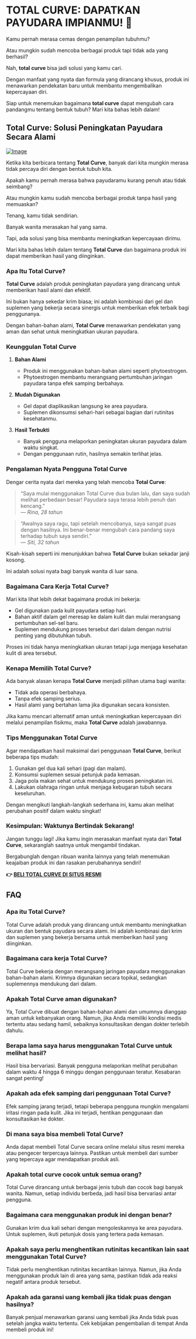 # TOTAL CURVE: DAPATKAN PAYUDARA IMPIANMU! 💖

Kamu pernah merasa cemas dengan penampilan tubuhmu? 

Atau mungkin sudah mencoba berbagai produk tapi tidak ada yang berhasil? 

Nah, **total curve** bisa jadi solusi yang kamu cari. 

Dengan manfaat yang nyata dan formula yang dirancang khusus, produk ini menawarkan pendekatan baru untuk membantu mengembalikan kepercayaan diri. 

Siap untuk menemukan bagaimana **total curve** dapat mengubah cara pandangmu tentang bentuk tubuh? Mari kita bahas lebih dalam!

## Total Curve: Solusi Peningkatan Payudara Secara Alami

[![Image](https://www2.sellhealth.com/97/total-curve-now.png)](https://gchaffi.com/E8kzy2q4)

Ketika kita berbicara tentang **Total Curve**, banyak dari kita mungkin merasa tidak percaya diri dengan bentuk tubuh kita. 

Apakah kamu pernah merasa bahwa payudaramu kurang penuh atau tidak seimbang? 

Atau mungkin kamu sudah mencoba berbagai produk tanpa hasil yang memuaskan? 

Tenang, kamu tidak sendirian.

Banyak wanita merasakan hal yang sama. 

Tapi, ada solusi yang bisa membantu meningkatkan kepercayaan dirimu. 

Mari kita bahas lebih dalam tentang **Total Curve** dan bagaimana produk ini dapat memberikan hasil yang diinginkan.

### Apa Itu Total Curve?

**Total Curve** adalah produk peningkatan payudara yang dirancang untuk memberikan hasil alami dan efektif. 

Ini bukan hanya sekedar krim biasa; ini adalah kombinasi dari gel dan suplemen yang bekerja secara sinergis untuk memberikan efek terbaik bagi penggunanya.

Dengan bahan-bahan alami, **Total Curve** menawarkan pendekatan yang aman dan sehat untuk meningkatkan ukuran payudara.

### Keunggulan Total Curve

1. **Bahan Alami**
   - Produk ini menggunakan bahan-bahan alami seperti phytoestrogen.
   - Phytoestrogen membantu merangsang pertumbuhan jaringan payudara tanpa efek samping berbahaya.

2. **Mudah Digunakan**
   - Gel dapat diaplikasikan langsung ke area payudara.
   - Suplemen dikonsumsi sehari-hari sebagai bagian dari rutinitas kesehatanmu.

3. **Hasil Terbukti**
   - Banyak pengguna melaporkan peningkatan ukuran payudara dalam waktu singkat.
   - Dengan penggunaan rutin, hasilnya semakin terlihat jelas.

### Pengalaman Nyata Pengguna Total Curve

Dengar cerita nyata dari mereka yang telah mencoba **Total Curve**:

> “Saya mulai menggunakan Total Curve dua bulan lalu, dan saya sudah melihat perbedaan besar! 
> Payudara saya terasa lebih penuh dan kencang.”  
> — *Rina, 28 tahun*

> “Awalnya saya ragu, tapi setelah mencobanya, saya sangat puas dengan hasilnya. 
> Ini benar-benar mengubah cara pandang saya terhadap tubuh saya sendiri.”  
> — *Siti, 32 tahun*

Kisah-kisah seperti ini menunjukkan bahwa **Total Curve** bukan sekadar janji kosong. 

Ini adalah solusi nyata bagi banyak wanita di luar sana.

### Bagaimana Cara Kerja Total Curve?

Mari kita lihat lebih dekat bagaimana produk ini bekerja:

- Gel digunakan pada kulit payudara setiap hari.
- Bahan aktif dalam gel meresap ke dalam kulit dan mulai merangsang pertumbuhan sel-sel baru.
- Suplemen mendukung proses tersebut dari dalam dengan nutrisi penting yang dibutuhkan tubuh.

Proses ini tidak hanya meningkatkan ukuran tetapi juga menjaga kesehatan kulit di area tersebut.

### Kenapa Memilih Total Curve?

Ada banyak alasan kenapa **Total Curve** menjadi pilihan utama bagi wanita:

- Tidak ada operasi berbahaya.
- Tanpa efek samping serius.
- Hasil alami yang bertahan lama jika digunakan secara konsisten.

Jika kamu mencari alternatif aman untuk meningkatkan kepercayaan diri melalui penampilan fisikmu, maka **Total Curve** adalah jawabannya.

### Tips Menggunakan Total Curve

Agar mendapatkan hasil maksimal dari penggunaan **Total Curve**, berikut beberapa tips mudah:

1. Gunakan gel dua kali sehari (pagi dan malam).
2. Konsumsi suplemen sesuai petunjuk pada kemasan.
3. Jaga pola makan sehat untuk mendukung proses peningkatan ini.
4. Lakukan olahraga ringan untuk menjaga kebugaran tubuh secara keseluruhan.

Dengan mengikuti langkah-langkah sederhana ini, kamu akan melihat perubahan positif dalam waktu singkat!

### Kesimpulan: Waktunya Bertindak Sekarang!

Jangan tunggu lagi! Jika kamu ingin merasakan manfaat nyata dari **Total Curve**, sekaranglah saatnya untuk mengambil tindakan. 

Bergabunglah dengan ribuan wanita lainnya yang telah menemukan keajaiban produk ini dan rasakan perubahannya sendiri!



**👉 [BELI TOTAL CURVE DI SITUS RESMI](https://gchaffi.com/E8kzy2q4)**

## FAQ

### Apa itu Total Curve?
Total Curve adalah produk yang dirancang untuk membantu meningkatkan ukuran dan bentuk payudara secara alami. Ini adalah kombinasi dari krim dan suplemen yang bekerja bersama untuk memberikan hasil yang diinginkan.

### Bagaimana cara kerja Total Curve?
Total Curve bekerja dengan merangsang jaringan payudara menggunakan bahan-bahan alami. Krimnya digunakan secara topikal, sedangkan suplemennya mendukung dari dalam.

### Apakah Total Curve aman digunakan?
Ya, Total Curve dibuat dengan bahan-bahan alami dan umumnya dianggap aman untuk kebanyakan orang. Namun, jika Anda memiliki kondisi medis tertentu atau sedang hamil, sebaiknya konsultasikan dengan dokter terlebih dahulu.

### Berapa lama saya harus menggunakan Total Curve untuk melihat hasil?
Hasil bisa bervariasi. Banyak pengguna melaporkan melihat perubahan dalam waktu 4 hingga 6 minggu dengan penggunaan teratur. Kesabaran sangat penting!

### Apakah ada efek samping dari penggunaan Total Curve?
Efek samping jarang terjadi, tetapi beberapa pengguna mungkin mengalami iritasi ringan pada kulit. Jika ini terjadi, hentikan penggunaan dan konsultasikan ke dokter.

### Di mana saya bisa membeli Total Curve?
Anda dapat membeli Total Curve secara online melalui situs resmi mereka atau pengecer terpercaya lainnya. Pastikan untuk membeli dari sumber yang tepercaya agar mendapatkan produk asli.

### Apakah total curve cocok untuk semua orang?
Total Curve dirancang untuk berbagai jenis tubuh dan cocok bagi banyak wanita. Namun, setiap individu berbeda, jadi hasil bisa bervariasi antar pengguna.

### Bagaimana cara menggunakan produk ini dengan benar?
Gunakan krim dua kali sehari dengan mengoleskannya ke area payudara. Untuk suplemen, ikuti petunjuk dosis yang tertera pada kemasan.

### Apakah saya perlu menghentikan rutinitas kecantikan lain saat menggunakan Total Curve?
Tidak perlu menghentikan rutinitas kecantikan lainnya. Namun, jika Anda menggunakan produk lain di area yang sama, pastikan tidak ada reaksi negatif antara produk tersebut.

### Apakah ada garansi uang kembali jika tidak puas dengan hasilnya?
Banyak penjual menawarkan garansi uang kembali jika Anda tidak puas setelah jangka waktu tertentu. Cek kebijakan pengembalian di tempat Anda membeli produk ini!